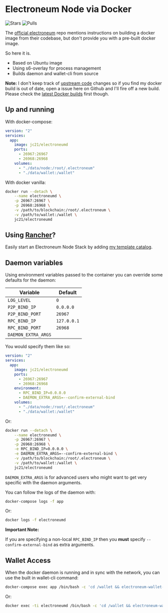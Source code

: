 # Electroneum Node via Docker

![Stars](https://img.shields.io/docker/stars/jc21/electroneumd.svg?style=for-the-badge)
![Pulls](https://img.shields.io/docker/pulls/jc21/electroneumd.svg?style=for-the-badge)

The [official electroneum](https://github.com/electroneum/electroneum) repo mentions instructions on building a docker image from their codebase, but don't provide you with a pre-built docker image.

So here it is.

- Based on Ubuntu image
- Using s6-overlay for process management
- Builds daemon and wallet-cli from source

**Note:** I don't keep track of [upstream code](https://github.com/electroneum/electroneum) changes so if you find my docker build is out of date, open a issue here on Github and I'll fire off a new build.
Please check the [latest Docker builds](https://hub.docker.com/r/jc21/electroneumd/builds/) first though.


## Up and running

With docker-compose:

```yml
version: "2"
services:
  app:
    image: jc21/electroneumd
    ports:
      - 26967:26967
      - 26968:26968
    volumes:
      - "./data/node:/root/.electroneum"
      - "./data/wallet:/wallet"
```

With docker vanilla:

```bash
docker run --detach \
    --name electroneumd \
    -p 26967:26967 \
    -p 26968:26968 \
    -v /path/to/blockchain:/root/.electroneum \
    -v /path/to/wallet:/wallet \
    jc21/electroneumd
```


## Using [Rancher](https://rancher.com)?

Easily start an Electroneum Node Stack by adding [my template catalog](https://github.com/jc21/rancher-templates).


## Daemon variables

Using environment variables passed to the container you can override some defaults for the daemon:

| Variable            | Default       |
| ------------------- | ------------- |
| `LOG_LEVEL`         | `0`           |
| `P2P_BIND_IP`       | `0.0.0.0`     |
| `P2P_BIND_PORT`     | `26967`       |
| `RPC_BIND_IP`       | `127.0.0.1`   |
| `RPC_BIND_PORT`     | `26968`       |
| `DAEMON_EXTRA_ARGS` |               |

You would specify them like so:

```yml
version: "2"
services:
  app:
    image: jc21/electroneumd
    ports:
      - 26967:26967
      - 26968:26968
    environment:
      - RPC_BIND_IP=0.0.0.0
      - DAEMON_EXTRA_ARGS=--confirm-external-bind
    volumes:
      - "./data/node:/root/.electroneum"
      - "./data/wallet:/wallet"
```

Or:

```bash
docker run --detach \
    --name electroneumd \
    -p 26967:26967 \
    -p 26968:26968 \
    -e RPC_BIND_IP=0.0.0.0 \
    -e DAEMON_EXTRA_ARGS=--confirm-external-bind \
    -v /path/to/blockchain:/root/.electroneum \
    -v /path/to/wallet:/wallet \
    jc21/electroneumd
```

`DAEMON_EXTRA_ARGS` is for advanced users who might want to get very specific with the daemon arguments.

You can follow the logs of the daemon with:

```bash
docker-compose logs -f app
```

Or:

```bash
docker logs -f electroneumd
```

**Important Note:**

If you are specifying a non-local `RPC_BIND_IP` then you **must** specify `--confirm-external-bind` as extra arguments.


## Wallet Access

When the docker daemon is running and in sync with the network, you can use the built in wallet-cli command:

```bash
docker-compose exec app /bin/bash -c 'cd /wallet && electroneum-wallet-cli'
```

Or:

```bash
docker exec -ti electroneumd /bin/bash -c 'cd /wallet && electroneum-wallet-cli'
```
